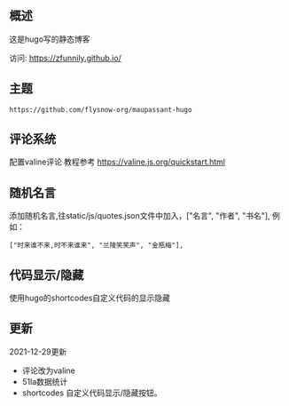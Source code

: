 ## 概述
这是hugo写的静态博客

访问: https://zfunnily.github.io/
## 主题
```
https://github.com/flysnow-org/maupassant-hugo
```
## 评论系统
配置valine评论 教程参考 https://valine.js.org/quickstart.html

## 随机名言
添加随机名言,往static/js/quotes.json文件中加入，["名言", "作者", "书名"], 例如：
```
["时来谁不来,时不来谁来", "兰陵笑笑声", "金瓶梅"],
```
## 代码显示/隐藏
使用hugo的shortcodes自定义代码的显示隐藏

## 更新
2021-12-29更新
* 评论改为valine
* 51la数据统计
* shortcodes 自定义代码显示/隐藏按钮。
